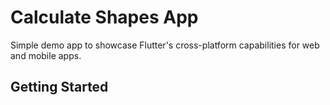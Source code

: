 # Calculate Shapes App

Simple demo app to showcase Flutter's cross-platform capabilities for web and mobile apps.

## Getting Started

